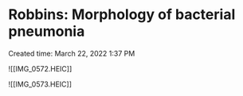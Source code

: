 # Robbins: Morphology of bacterial pneumonia

Created time: March 22, 2022 1:37 PM

![[IMG_0572.HEIC]]

![[IMG_0573.HEIC]]